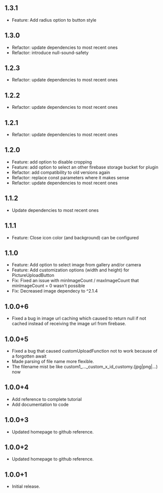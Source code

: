 ## 1.3.1
  * Feature: Add radius option to button style

## 1.3.0
  * Refactor: update dependencies to most recent ones
  * Refactor: introduce null-sound-safety

## 1.2.3
  * Refactor: update dependencies to most recent ones

## 1.2.2
  * Refactor: update dependencies to most recent ones

## 1.2.1
  * Refactor: update dependencies to most recent ones

## 1.2.0
  * Feature: add option to disable cropping
  * Feature: add option to select an other firebase storage bucket for plugin
  * Refactor: add compatibility to old versions again
  * Refactor: replace const parameters where it makes sense
  * Refactor: update dependencies to most recent ones
  
## 1.1.2
  * Update dependencies to most recent ones

## 1.1.1
  * Feature: Close icon color (and background) can be configured

## 1.1.0
  * Feature: Add option to select image from gallery and/or camera
  * Feature: Add customization options (width and height) for PictureUploadButton
  * Fix: Fixed an issue with minImageCount / maxImageCount that minImageCount = 0 wasn't possible
  * Fix: Decreased image dependecy to ^2.1.4

## 1.0.0+6
  * Fixed a bug in image url caching which caused to return null if not cached instead of receiving the image url from firebase.

## 1.0.0+5
  * Fixed a bug that caused customUploadFunction not to work because of a forgotten await
  * Made parsing of file name more flexible.
  * The filename mist be like custom1_..._custom_x_id_customy.(jpg|png|...) now

## 1.0.0+4
  * Add reference to complete tutorial
  * Add documentation to code

## 1.0.0+3
  * Updated homepage to github reference.

## 1.0.0+2
  * Updated homepage to github reference.

## 1.0.0+1
  * Initial release.
